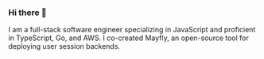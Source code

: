 ### Hi there 👋

I am a full-stack software engineer specializing in JavaScript and proficient in TypeScript, Go, and AWS.
I co-created Mayfly, an open-source tool for deploying user session backends.
